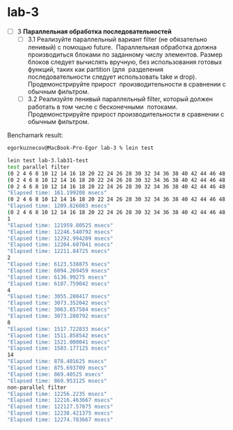 # lab-3

- [ ] 3 **Параллельная обработка последовательностей**
	- [ ] 3.1 Реализуйте параллельный вариант filter (не обязательно ленивый) с помощью future.  Параллельная обработка должна производиться блоками по заданному числу элементов. Размер  блоков следует вычислять вручную, без использования готовых функций, таких как partition (для  разделения последовательности следует использовать take и drop). Продемонстрируйте прирост  производительности в сравнении с обычным фильтром.
	- [ ] 3.2 Реализуйте ленивый параллельный filter, который должен работать в том числе с бесконечными  потоками. Продемонстрируйте прирост производительности в сравнении с обычным фильтром.

Benchamark result:

```bash
egorkuznecov@MacBook-Pro-Egor lab-3 % lein test

lein test lab-3.lab31-test
test parallel filter
(0 2 4 6 8 10 12 14 16 18 20 22 24 26 28 30 32 34 36 38 40 42 44 46 48 50 50 52 54 56 58 60 62 64 66 68 70 72 74 76 78 80 82 84 86 88 90 92 94 96 98)
(0 2 4 6 8 10 12 14 16 18 20 22 24 26 28 30 32 34 36 38 40 42 44 46 48 50 50 52 54 56 58 60 62 64 66 68 70 72 74 76 78 80 82 84 86 88 90 92 94 96 98)
(0 2 4 6 8 10 12 14 16 18 20 22 24 26 28 30 32 34 36 38 40 42 44 46 48 50 50 52 54 56 58 60 62 64 66 68 70 72 74 76 78 80 82 84 86 88 90 92 94 96 98)
"Elapsed time: 161.199208 msecs"
(0 2 4 6 8 10 12 14 16 18 20 22 24 26 28 30 32 34 36 38 40 42 44 46 48 50 50 52 54 56 58 60 62 64 66 68 70 72 74 76 78 80 82 84 86 88 90 92 94 96 98)
"Elapsed time: 1209.826083 msecs"
(0 2 4 6 8 10 12 14 16 18 20 22 24 26 28 30 32 34 36 38 40 42 44 46 48 50 52 54 56 58 60 62 64 66 68 70 72 74 76 78 80 82 84 86 88 90 92 94 96 98)
1
"Elapsed time: 121959.80525 msecs"
"Elapsed time: 12246.540792 msecs"
"Elapsed time: 12292.994209 msecs"
"Elapsed time: 12204.607041 msecs"
"Elapsed time: 12211.84725 msecs"
2
"Elapsed time: 6123.538875 msecs"
"Elapsed time: 6094.269459 msecs"
"Elapsed time: 6136.99275 msecs"
"Elapsed time: 6107.759042 msecs"
4
"Elapsed time: 3055.280417 msecs"
"Elapsed time: 3073.352042 msecs"
"Elapsed time: 3063.857584 msecs"
"Elapsed time: 3073.280792 msecs"
8
"Elapsed time: 1517.722833 msecs"
"Elapsed time: 1511.858542 msecs"
"Elapsed time: 1521.000041 msecs"
"Elapsed time: 1503.177125 msecs"
14
"Elapsed time: 878.401625 msecs"
"Elapsed time: 875.693709 msecs"
"Elapsed time: 869.40525 msecs"
"Elapsed time: 869.953125 msecs"
non-parallel filter
"Elapsed time: 12256.2235 msecs"
"Elapsed time: 12216.463667 msecs"
"Elapsed time: 122127.57875 msecs"
"Elapsed time: 12238.421375 msecs"
"Elapsed time: 12274.783667 msecs"
```
